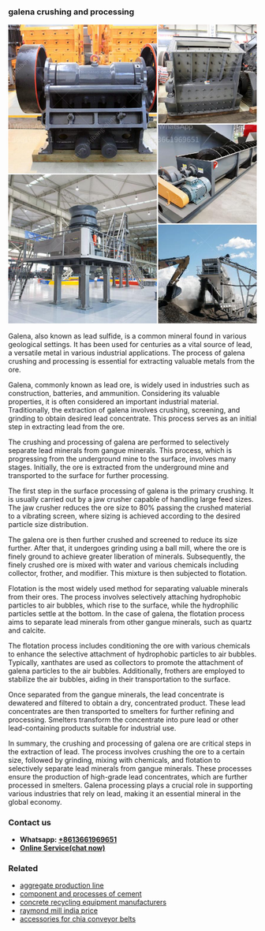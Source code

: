 <h3>galena crushing and processing</h3><img src='1706768166.jpg' alt=''><p>Galena, also known as lead sulfide, is a common mineral found in various geological settings. It has been used for centuries as a vital source of lead, a versatile metal in various industrial applications. The process of galena crushing and processing is essential for extracting valuable metals from the ore.</p><p>Galena, commonly known as lead ore, is widely used in industries such as construction, batteries, and ammunition. Considering its valuable properties, it is often considered an important industrial material. Traditionally, the extraction of galena involves crushing, screening, and grinding to obtain desired lead concentrate. This process serves as an initial step in extracting lead from the ore.</p><p>The crushing and processing of galena are performed to selectively separate lead minerals from gangue minerals. This process, which is progressing from the underground mine to the surface, involves many stages. Initially, the ore is extracted from the underground mine and transported to the surface for further processing.</p><p>The first step in the surface processing of galena is the primary crushing. It is usually carried out by a jaw crusher capable of handling large feed sizes. The jaw crusher reduces the ore size to 80% passing the crushed material to a vibrating screen, where sizing is achieved according to the desired particle size distribution.</p><p>The galena ore is then further crushed and screened to reduce its size further. After that, it undergoes grinding using a ball mill, where the ore is finely ground to achieve greater liberation of minerals. Subsequently, the finely crushed ore is mixed with water and various chemicals including collector, frother, and modifier. This mixture is then subjected to flotation.</p><p>Flotation is the most widely used method for separating valuable minerals from their ores. The process involves selectively attaching hydrophobic particles to air bubbles, which rise to the surface, while the hydrophilic particles settle at the bottom. In the case of galena, the flotation process aims to separate lead minerals from other gangue minerals, such as quartz and calcite.</p><p>The flotation process includes conditioning the ore with various chemicals to enhance the selective attachment of hydrophobic particles to air bubbles. Typically, xanthates are used as collectors to promote the attachment of galena particles to the air bubbles. Additionally, frothers are employed to stabilize the air bubbles, aiding in their transportation to the surface.</p><p>Once separated from the gangue minerals, the lead concentrate is dewatered and filtered to obtain a dry, concentrated product. These lead concentrates are then transported to smelters for further refining and processing. Smelters transform the concentrate into pure lead or other lead-containing products suitable for industrial use.</p><p>In summary, the crushing and processing of galena ore are critical steps in the extraction of lead. The process involves crushing the ore to a certain size, followed by grinding, mixing with chemicals, and flotation to selectively separate lead minerals from gangue minerals. These processes ensure the production of high-grade lead concentrates, which are further processed in smelters. Galena processing plays a crucial role in supporting various industries that rely on lead, making it an essential mineral in the global economy.</p><h3>Contact us</h3><ul><li><strong>Whatsapp:&nbsp;<a href="https://wa.me/8613661969651">+8613661969651</a></strong></li><li><a href="https://swt.shibang-china.com/?git&amp;zhl&amp;galena crushing and processing"><strong>Online Service(chat now)</strong></a></li></ul><h3>Related</h3><ul><li><a href='aggregate production line.md'>aggregate production line</a></li><li><a href='component and processes of cement.md'>component and processes of cement</a></li><li><a href='concrete recycling equipment manufacturers.md'>concrete recycling equipment manufacturers</a></li><li><a href='raymond mill india price.md'>raymond mill india price</a></li><li><a href='accessories for chia conveyor belts.md'>accessories for chia conveyor belts</a></li></ul>